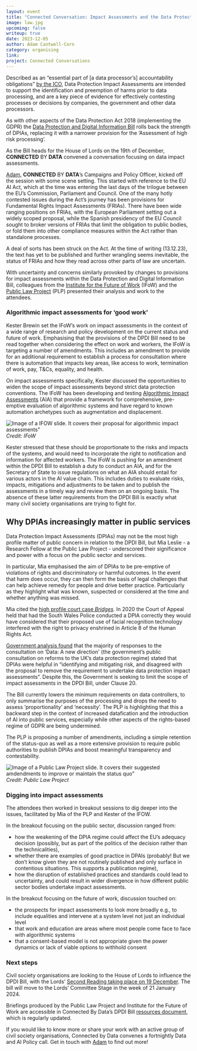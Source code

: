```yaml
---
layout: event
title: "Connected Conversation: Impact Assessments and the Data Protection  Digital Information Bill"
image: law.jpg
upcoming: false
writeup: true
date: 2023-12-05
author: Adam Cantwell-Corn
category: organising
link: 
project: Connected Conversations
---
```


Described as an “essential part of [a data processor’s] accountability obligations” [by the ICO](https://ico.org.uk/for-organisations/uk-gdpr-guidance-and-resources/accountability-and-governance/data-protection-impact-assessments-dpias/what-is-a-dpia/), Data Protection Impact Assessments are intended to support the identification and preemption of harms prior to data processing, and are a key piece of evidence for effectively contesting processes or decisions by companies, the government and other data processors.

<!--more-->

As with other aspects of the Data Protection Act 2018 (implementing the GDPR) the [Data Protection and Digital Information Bill](https://publications.parliament.uk/pa/bills/cbill/58-04/0001/230001.pdf) rolls back the strength of DPIAs, replacing it with a narrower provision for the ‘Assessment of high risk processing’. 

As the Bill heads for the House of Lords on the 19th of December, **CONNECTED** BY **DATA** convened a conversation focusing on data impact assessments.

[Adam](https://connectedbydata.org/people/adam-cantwell-corn), **CONNECTED** BY **DATA**’s Campaigns and Policy Officer, kicked off the session with some scene setting. This started with reference to the EU AI Act, which at the time was entering the last days of the trilogue between the EU’s Commission, Parliament and Council. One of the many hotly contested issues during the Act’s journey has been provisions for Fundamental Rights Impact Assessments (FRIAs). There have been wide ranging positions on FRIAs, with the European Parliament setting out a widely scoped proposal, while the Spanish presidency of the EU Council sought to broker versions of FRIAs that limit the obligation to public bodies, or fold them into other compliance measures within the Act rather than standalone processes. 

A deal of sorts has been struck on the Act. At the time of writing (13.12.23), the text has yet to be published and further wrangling seems inevitable, the status of FRIAs and how they read across other parts of law are uncertain.

With uncertainty and concerns similarly provoked by changes to provisions for impact assessments within the Data Protection and Digital Information Bill, colleagues from the [Institute for the Future of Work](https://www.ifow.org/) (IFoW) and the [Public Law Project](https://publiclawproject.org.uk/) (PLP) presented their analysis and work to the attendees. 

### Algorithmic impact assessments for ‘good work’
Kester Brewin set the IFoW’s work on impact assessments in the context of a wide range of research and policy development on the current status and future of work. Emphasising that the provisions of the DPDI Bill need to be read together when considering the effect on work and workers, the IFoW is targeting a number of amendments. This includes an amendment to provide for an additional requirement to establish a process for consultation where there is automation that impacts key areas, like access to work, termination of work, pay, T&Cs, equality, and health. 

On impact assessments specifically, Kester discussed the opportunities to widen the scope of impact assessments beyond strict data protection conventions. The IFoW has been developing and testing [Algorithmic Impact Assessments](https://www.ifow.org/publications/good-work-algorithmic-impact-assessment-an-approach-for-worker-involvement#:~:text=Artificial%20intelligence%20(AI)%20and%20algorithmic,they%20are%20employed%20to%20do.) (AIA) that provide a framework for comprehensive, pre-emptive evaluation of algorithmic systems and have regard to known automation archetypes such as augmentation and displacement. 

![Image of a IFOW slide. It covers their proposal for algorithmic impact assessments"]({{site.baseurl}}/assets/events/2023-12-05-ifow-slide.png)
_Credit: IFoW_

Kester stressed that these should be proportionate to the risks and impacts of the systems, and would need to incorporate the right to notification and information for affected workers. The IFoW is pushing for an amendment within the DPDI Bill to establish a duty to conduct an AIA, and for the Secretary of State to issue regulations on what an AIA should entail for various actors in the AI value chain. This includes duties to evaluate risks, impacts, mitigations and adjustments to be taken and to publish the assessments in a timely way and review them on an ongoing basis. 
The absence of these latter requirements from the DPDI Bill is exactly what many civil society organisations are trying to fight for.

## Why DPIAs increasingly matter in public services
Data Protection Impact Assessments (DPIAs) may not be the most high profile matter of public concern in relation to the DPDI Bill, but Mia Leslie - a Research Fellow at the Public Law Project - underscored their significance and power with a focus on the public sector and services.

In particular, Mia emphasised the aim of DPIAs to be pre-emptive of violations of rights and discriminatory or harmful outcomes. In the event that harm does occur, they can then form the basis of legal challenges that can help achieve remedy for people and drive better practice. Particularly as they highlight what was known, suspected or considered at the time and whether anything was missed.

Mia cited the [high profile court case _Bridges_](https://www.libertyhumanrights.org.uk/issue/legal-challenge-ed-bridges-v-south-wales-police/). In 2020 the Court of Appeal held that had the South Wales Police conducted a DPIA correctly they would have considered that their proposed use of facial recognition technology interfered with the right to privacy enshrined in Article 8 of the Human Rights Act. 

[Government analysis found](http://consultation) that the majority of responses to the consultation on ‘Data: A new direction' (the government’s public consultation on reforms to the UK’s data protection regime) stated that DPIAs were helpful in “identifying and mitigating risk, and disagreed with the proposal to remove the requirement to undertake data protection impact assessments”. Despite this, the Government is seeking to limit the scope of impact assessments in the DPDI Bill, under Clause 20. 

The Bill currently lowers the minimum requirements on data controllers, to only summarise the purposes of the processing and drops the need to assess ‘proportionality’ and ‘necessity’. The PLP is highlighting that this a backward step in the context of increased datafication and the introduction of AI into public services, especially while other aspects of the rights-based regime of GDPR are being undermined.

The PLP is proposing a number of amendments, including a simple retention of the status-quo as well as a more extensive provision to require public authorities to publish DPIAs and boost meaningful transparency and contestability. 

![Image of a Public Law Project slide. It covers their suggested amdendments to improve or maintain the status quo"]({{site.baseurl}}/assets/events/2023-12-05-plp-slide.png)
_Credit: Public Law Project_

### Digging into impact assessments 
The attendees then worked in breakout sessions to dig deeper into the issues, facilitated by Mia of the PLP and Kester of the IFOW. 

In the breakout focusing on the public sector, discussion ranged from:
* how the weakening of the DPIA regime could affect the EU’s adequacy decision (possibly, but as part of the politics of the decision rather than the technicalities), 
* whether there are examples of good practice in DPAIs (probably! But we don’t know given they are not routinely published and only surface in contentious situations. This supports a publication regime),
* how the disruption of established practices and standards could lead to uncertainty, and could result in wider divergence in how different public sector bodies undertake impact assessments. 

In the breakout focusing on the future of work, discussion touched on: 
* the prospects for impact assessments to look more broadly e.g., to include equalities and intervene at a system level not just an individual level
* that work and education are areas where most people come face to face with algorithmic systems
* that a consent-based model is not appropriate given the power dynamics or lack of viable options to withhold consent

### Next steps
Civil society organisations are looking to the House of Lords to influence the DPDI Bill, with the Lords’ [Second Reading taking place on 19 December](https://whatson.parliament.uk/event/cal46164). The bill will move to the Lords’ Committee Stage in the week of 21 January 2024. 

Briefings produced by the Public Law Project and Institute for the Future of Work are accessible in Connected By Data’s DPDI Bill [resources document](https://connectedbydata.org/resources/dpdib-resources), which is regularly updated.

If you would like to know more or share your work with an active group of civil society organisations, Connected by Data convenes a fortnightly Data and AI Policy call. Get in touch with [Adam](mailto:adam@connectedbydata.org) to find out more!
